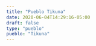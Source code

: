 ```yaml
---
title: "Pueblo Tikuna"
date: 2020-06-04T14:29:16-05:00
draft: false
type: "pueblo"
pueblo: "Tikuna"
---
```


